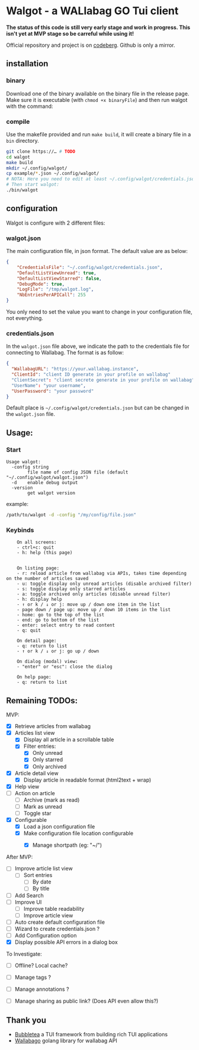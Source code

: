 # Walgot - a WALlabag GO Tui client

**The status of this code is still very early stage and work in progress. This isn't yet at MVP stage so be carreful while using it!**

Official repository and project is on [codeberg](https://codeberg.org/bacardi55/walgot). Github is only a mirror.

## installation

### binary

Download one of the binary available on the binary file in the release page. 
Make sure it is executable (with `chmod +x binaryFile`) and then run walgot with the command:

### compile
Use the makefile provided and run `make build`, it will create a binary file in a `bin` directory.

``` bash
git clone https://… # TODO
cd walgot
make build
mkdir ~/.config/walgot/
cp example/*.json ~/.config/walgot/
# NOTA: Here you need to edit at least ~/.config/walgot/credentials.json
# Then start walgot:
./bin/walgot
```

## configuration
Walgot is configure with 2 different files:

### walgot.json

The main configuration file, in json format. The default value are as below:

``` json
{
    "CredentialsFile": "~/.config/walgot/credentials.json",
    "DefaultListViewUnread": true,
    "DefaultListViewStarred": false,
    "DebugMode": true,
    "LogFile": "/tmp/walgot.log",
    "NbEntriesPerAPICall": 255
}
```

You only need to set the value you want to change in your configuration file, not everything.

### credentials.json

In the `walgot.json` file above, we indicate the path to the credentials file for connecting to Wallabag. The format is as follow:

``` json
{
  "WallabagURL": "https://your.wallabag.instance",
  "ClientId": "client ID generate in your profile on wallabag"
  "ClientSecret": "client secrete generate in your profile on wallabag"
  "UserName": "your username",
  "UserPassword": "your password"
}
```

Default place is `~/.config/walgot/credentials.json` but can be changed in the `walgot.json` file.

## Usage:

### Start

``` help
Usage walgot:
  -config string
    	file name of config JSON file (default "~/.config/walgot/walgot.json")
  -d	enable debug output
  -version
    	get walgot version
```

example:

``` bash
/path/to/walgot -d -config "/my/config/file.json"
```


### Keybinds

``` 
	On all screens:
	- ctrl+c: quit
	- h: help (this page)


	On listing page:
	- r: reload article from wallabag via APIs, takes time depending on the number of articles saved
	- u: toggle display only unread articles (disable archived filter)
	- s: toggle display only starred articles
	- a: toggle archived only articles (disable unread filter)
	- h: display help
	- ↑ or k / ↓ or j: move up / down one item in the list
	- page down / page up: move up / down 10 items in the list
	- home: go to the top of the list
	- end: go to bottom of the list
	- enter: select entry to read content
	- q: quit

	On detail page:
	- q: return to list
	- ↑ or k / ↓ or j: go up / down

    On dialog (modal) view:
    - "enter" or "esc": close the dialog

	On help page:
	- q: return to list
```


## Remaining TODOs:

MVP:

- [x] Retrieve articles from wallabag
- [x] Articles list view
  - [x] Display all article in a scrollable table
  - [x] Filter entries:
    - [x] Only unread
    - [x] Only starred
    - [x] Only archived
- [x] Article detail view
  - [x] Display article in readable format (html2text + wrap)
- [x] Help view
- [ ] Action on article
  - [ ] Archive (mark as read)
  - [ ] Mark as unread
  - [ ] Toggle star 
- [x] Configurable
  - [x] Load a json configuration file
  - [x] Make configuration file location configurable
    - [x] Manage shortpath (eg: "~/")


After MVP:

- [ ] Improve article list view
  - [ ] Sort entries
    - [ ] By date
    - [ ] By title
- [ ] Add Search
- [ ] Improve UI
  - [ ] Improve table readability
  - [ ] Improve article view 
- [ ] Auto create default configuration file
- [ ] Wizard to create credentials.json ?
- [ ] Add Configuration option
- [x] Display possible API errors in a dialog box

To Investigate:

- [ ] Offline? Local cache?
- [ ] Manage tags ?
- [ ] Manage annotations ?
- [ ] Manage sharing as public link? (Does API even allow this?)


## Thank you

- [Bubbletea](https://github.com/charmbracelet/bubbletea) a TUI framework from building rich TUI applications
- [Wallabago](https://github.com/Strubbl/wallabago) golang library for wallabag API
